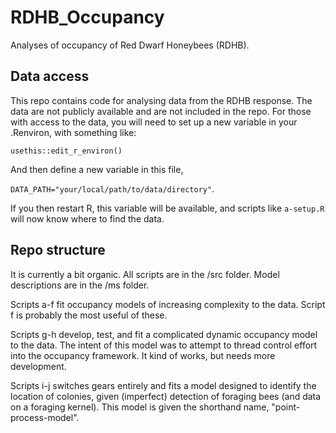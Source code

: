 # RDHB_Occupancy

Analyses of occupancy of Red Dwarf Honeybees (RDHB).

## Data access

This repo contains code for analysing data from the RDHB response.  The data are not publicly available and are not included in the repo.  For those with access to the data, you will need to set up a new variable in your .Renviron, with something like:

`usethis::edit_r_environ()`

And then define a new variable in this file,

`DATA_PATH="your/local/path/to/data/directory"`.

If you then restart R, this variable will be available, and scripts like `a-setup.R` will now know where to find the data.

## Repo structure

It is currently a bit organic.  All scripts are in the /src folder.  Model descriptions are in the /ms folder.

Scripts a-f fit occupancy models of increasing complexity to the data.  Script f is probably the most useful of these.

Scripts g-h develop, test, and fit a complicated dynamic occupancy model to the data.  The intent of this model was to attempt to thread control effort into the occupancy framework.  It kind of works, but needs more development.

Scripts i-j switches gears entirely and fits a model designed to identify the location of colonies, given (imperfect) detection of foraging bees (and data on a foraging kernel).  This model is given the shorthand name, "point-process-model".






